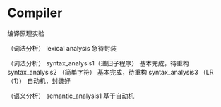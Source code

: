 # Compiler
编译原理实验

（词法分析）
lexical analysis  急待封装

（词法分析）
syntax_analysis1（递归子程序） 基本完成，待重构
syntax_analysis2 （简单字符） 基本完成，待重构
syntax_analysis3 （LR（1）） 自动机，封装好

（语义分析）
semantic_analysis1 基于自动机

